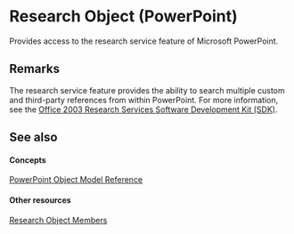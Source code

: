
# Research Object (PowerPoint)

Provides access to the research service feature of Microsoft PowerPoint.


## Remarks

The research service feature provides the ability to search multiple custom and third-party references from within PowerPoint. For more information, see the  [Office 2003 Research Services Software Development Kit (SDK)](http://msdn.microsoft.com/library/http://msdn.microsoft.com/en-us/library/office/aa205290%28v=office.11%29.aspx(Office.15).aspx).


## See also


#### Concepts


 [PowerPoint Object Model Reference](00acd64a-5896-0459-39af-98df2849849e.md)
#### Other resources


 [Research Object Members](1d4d7aca-359e-4f8a-4f06-881716b4ffa6.md)
